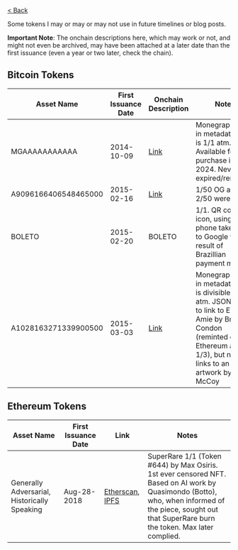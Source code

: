[< Back](../)

Some tokens I may or may or may not use in future timelines or blog posts.

**Important Note**: The onchain descriptions here, which may work or not, and might not even be archived, may have been attached at a later date than the first issuance (even a year or two later, check the chain).

## Bitcoin Tokens

| Asset Name | First Issuance Date | Onchain Description | Notes |
|------------|---------------------|---------------------|-------|
| MGAAAAAAAAAAA | 2014-10-09 | [Link](static.mccoyspace.com/mgaaaaaaaaaaa.json) | Monegraph. 1/3 in metadata but is 1/1 atm. Available for purchase in 2024. Never expired/reminted. |
| A9096166406548465000 | 2015-02-16 | [Link](https://cointemporary.com/artwork/a909616) | 1/50 OG artwork. 2/50 were sold. |
| BOLETO | 2015-02-20 | BOLETO | 1/1. QR code icon, using phone takes you to Google w result of Brazillian payment method |
| A1028163271339900500 | 2015-03-03 | [Link](static.mccoyspace.com/A1028163271339.json) | Monegraph. 1/3 in metadata but is divisible 1/1 atm. JSON used to link to EVP: Amie by Brody Condon (reminted on Ethereum as 1/3), but now links to an artwork by Kevin McCoy |

## Ethereum Tokens

| Asset Name | First Issuance Date | Link | Notes |
|------------|---------------------|---------------------|-------|
| Generally Adversarial, Historically Speaking | Aug-28-2018 | [Etherscan](https://etherscan.io/tx/0xbdc0fc0a99bc9b0a8006e46aaf50f6fdee647f7d6fa5ef381fb564d3ff1180ea), [IPFS](https://ipfs.pixura.io/ipfs/QmZv9U95wbdAybRevcWrPYN1q4VuSTgAKguckh8TijqAcZ) | SuperRare 1/1 (Token #644) by Max Osiris. 1st ever censored NFT. Based on AI work by Quasimondo (Botto), who, when informed of the piece, sought out that SuperRare burn the token. Max later complied. |
